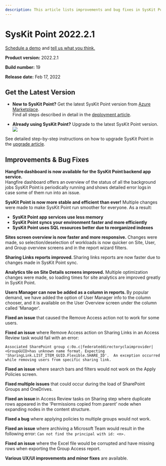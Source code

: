```yaml
---
description: This article lists improvements and bug fixes in SysKit Point version 2022.2.1.
--- 
```


# SysKit Point 2022.2.1

[Schedule a demo](https://www.syskit.com/products/point/request-a-demo/) and [tell us what you think.](https://www.syskit.com/company/contact-us/)

**Product version:** 2022.2.1

**Build number:** 19

**Release date:** Feb 17, 2022

## Get the Latest Version

* **New to SysKit Point?** Get the latest SysKit Point version from [Azure Marketplace](https://azuremarketplace.microsoft.com/en-us/marketplace/apps/syskitltd.syskit_point).<br/>
    Find all steps described in detail in the [deployment article](../installation/deploy-syskit-point.md).
    
* **Already using SysKit Point?** Upgrade to the latest SysKit Point version. <br/>
[![](https://aka.ms/deploytoazurebutton)](https://portal.azure.com/#create/Microsoft.Template/uri/https%3A%2F%2Fsyskitassetsstorage.blob.core.windows.net%2Fpoint%2FUpdateFilesARM%2FPointUpdateTemplate.json)

See detailed step-by-step instructions on how to upgrade SysKit Point in the [upgrade article](../installation/upgrade-syskit-point.md).


## Improvements & Bug Fixes

**Hangfire dashboard is now available for the SysKit Point backend app service.**  
Hangfire dashboard offers an overview of the status of all the background jobs SysKit Point is periodically running and shows detailed error logs in case some of them run into an issue.

**SysKit Point is now more stable and efficient than ever!** Multiple changes were made to make SysKit Point run smoother for everyone. As a result:

* **SysKit Point app services use less memory**
* **SysKit Point syncs your environment faster and more efficiently**
* **SysKit Point uses SQL resources better due to reorganized indexes**

**Sites screen overview is now faster and more responsive.** Changes were made, so selection/deselection of workloads is now quicker on Site, User, and Group overview screens and in the report wizard filters.

**Sharing Links reports improved.** Sharing links reports are now faster due to changes made in SysKit Point sync. 

**Analytics tile on Site Details screens improved.** Multiple optimization changes were made, so loading times for site analytics are improved greatly in SysKit Point. 

**Users Manager can now be added as a column in reports.** By popular demand, we have added the option of User Manager info to the column chooser, and it is available on the User Overview screen under the column called 'Manager'. 

**Fixed an issue** that caused the Remove Access action not to work for some users. 

**Fixed an issue** where Remove Access action on Sharing Links in an Access Review task would fail with an error: 
 
`Associated SharePoint group c:0o.c|federateddirectoryclaimprovider|<GroupGUID>has unknown name format. Expecting 'SharingLink.LIST_ITEM_GUID.Flexible.SHARE_ID'. 
An exception occurred while removing users from specific sharing link.` 

**Fixed an issue** where search bars and filters would not work on the Apply Policies screen. 

**Fixed multiple issues** that could occur during the load of SharePoint Groups and OneDrives. 

**Fixed an issue** in Access Review tasks on Sharing step where duplicate rows appeared in the 'Permissions copied from parent' node when expanding nodes in the content structure. 
 
**Fixed a bug** where applying policies to multiple groups would not work. 

**Fixed an issue** where archiving a Microsoft Team would result in the following error: `Can not find the principal with id: <n>.` 

**Fixed an issue** where the Excel file would be corrupted and have missing rows when exporting the Group Access report. 

**Various UX/UI improvements and minor fixes** are available.
